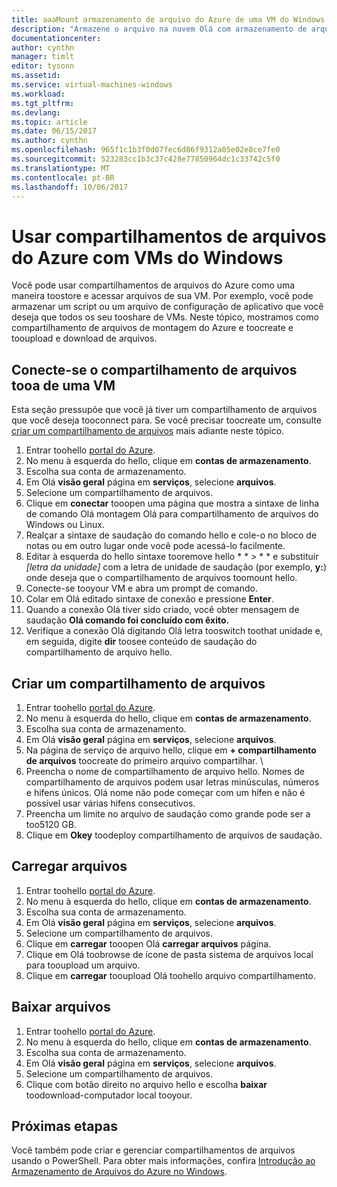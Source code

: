 ```yaml
---
title: aaaMount armazenamento de arquivo do Azure de uma VM do Windows Azure | Microsoft Docs
description: "Armazene o arquivo na nuvem Olá com armazenamento de arquivos do Azure e montar o compartilhamento de arquivos de nuvem a partir de uma máquina virtual do Azure (VM)."
documentationcenter: 
author: cynthn
manager: timlt
editor: tysonn
ms.assetid: 
ms.service: virtual-machines-windows
ms.workload: 
ms.tgt_pltfrm: 
ms.devlang: 
ms.topic: article
ms.date: 06/15/2017
ms.author: cynthn
ms.openlocfilehash: 965f1c1b3f0d07fec6d86f9312a05e02e8ce7fe0
ms.sourcegitcommit: 523283cc1b3c37c428e77850964dc1c33742c5f0
ms.translationtype: MT
ms.contentlocale: pt-BR
ms.lasthandoff: 10/06/2017
---
```

# <a name="use-azure-file-shares-with-windows-vms"></a>Usar compartilhamentos de arquivos do Azure com VMs do Windows 

Você pode usar compartilhamentos de arquivos do Azure como uma maneira toostore e acessar arquivos de sua VM. Por exemplo, você pode armazenar um script ou um arquivo de configuração de aplicativo que você deseja que todos os seu tooshare de VMs. Neste tópico, mostramos como compartilhamento de arquivos de montagem do Azure e toocreate e tooupload e download de arquivos.

## <a name="connect-tooa-file-share-from-a-vm"></a>Conecte-se o compartilhamento de arquivos tooa de uma VM

Esta seção pressupõe que você já tiver um compartilhamento de arquivos que você deseja tooconnect para. Se você precisar toocreate um, consulte [criar um compartilhamento de arquivos](#create-a-file-share) mais adiante neste tópico.

1. Entrar toohello [portal do Azure](https://portal.azure.com).
2. No menu à esquerda do hello, clique em **contas de armazenamento**.
3. Escolha sua conta de armazenamento.
4. Em Olá **visão geral** página em **serviços**, selecione **arquivos**.
5. Selecione um compartilhamento de arquivos.
6. Clique em **conectar** tooopen uma página que mostra a sintaxe de linha de comando Olá montagem Olá para compartilhamento de arquivos do Windows ou Linux.
7. Realçar a sintaxe de saudação do comando hello e cole-o no bloco de notas ou em outro lugar onde você pode acessá-lo facilmente. 
8. Editar à esquerda do hello sintaxe tooremove hello * * > * * e substituir *[letra da unidade]* com a letra de unidade de saudação (por exemplo, **y:**) onde deseja que o compartilhamento de arquivos toomount hello.
8. Conecte-se tooyour VM e abra um prompt de comando.
9. Colar em Olá editado sintaxe de conexão e pressione **Enter**.
10. Quando a conexão Olá tiver sido criado, você obter mensagem de saudação **Olá comando foi concluído com êxito.**
11. Verifique a conexão Olá digitando Olá letra tooswitch toothat unidade e, em seguida, digite **dir** toosee conteúdo de saudação do compartilhamento de arquivo hello.



## <a name="create-a-file-share"></a>Criar um compartilhamento de arquivos 
1. Entrar toohello [portal do Azure](https://portal.azure.com).
2. No menu à esquerda do hello, clique em **contas de armazenamento**.
3. Escolha sua conta de armazenamento.
4. Em Olá **visão geral** página em **serviços**, selecione **arquivos**.
5. Na página de serviço de arquivo hello, clique em **+ compartilhamento de arquivos** toocreate do primeiro arquivo compartilhar. \
6. Preencha o nome de compartilhamento de arquivo hello. Nomes de compartilhamento de arquivos podem usar letras minúsculas, números e hifens únicos. Olá nome não pode começar com um hífen e não é possível usar várias hifens consecutivos. 
7. Preencha um limite no arquivo de saudação como grande pode ser a too5120 GB.
8. Clique em **Okey** toodeploy compartilhamento de arquivos de saudação.
   
## <a name="upload-files"></a>Carregar arquivos
1. Entrar toohello [portal do Azure](https://portal.azure.com).
2. No menu à esquerda do hello, clique em **contas de armazenamento**.
3. Escolha sua conta de armazenamento.
4. Em Olá **visão geral** página em **serviços**, selecione **arquivos**.
5. Selecione um compartilhamento de arquivos.
6. Clique em **carregar** tooopen Olá **carregar arquivos** página.
7. Clique em Olá toobrowse de ícone de pasta sistema de arquivos local para tooupload um arquivo.   
8. Clique em **carregar** tooupload Olá toohello arquivo compartilhamento.

## <a name="download-files"></a>Baixar arquivos
1. Entrar toohello [portal do Azure](https://portal.azure.com).
2. No menu à esquerda do hello, clique em **contas de armazenamento**.
3. Escolha sua conta de armazenamento.
4. Em Olá **visão geral** página em **serviços**, selecione **arquivos**.
5. Selecione um compartilhamento de arquivos.
6. Clique com botão direito no arquivo hello e escolha **baixar** toodownload-computador local tooyour.
   

## <a name="next-steps"></a>Próximas etapas

Você também pode criar e gerenciar compartilhamentos de arquivos usando o PowerShell. Para obter mais informações, confira [Introdução ao Armazenamento de Arquivos do Azure no Windows](../../storage/files/storage-dotnet-how-to-use-files.md).
